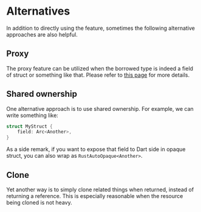 # Alternatives

In addition to directly using the feature, sometimes the following alternative approaches are also helpful.

## Proxy

The proxy feature can be utilized when the borrowed type is indeed a field of struct or something like that.
Please refer to [this page](../misc-features/proxy) for more details.

## Shared ownership

One alternative approach is to use shared ownership.
For example, we can write something like:

```rust
struct MyStruct {
    field: Arc<Another>,
}
```

As a side remark, if you want to expose that field to Dart side in opaque struct,
you can also wrap as `RustAutoOpaque<Another>`.

## Clone

Yet another way is to simply clone related things when returned, instead of returning a reference.
This is especially reasonable when the resource being cloned is not heavy.
